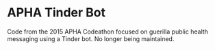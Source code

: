 # APHA Tinder Bot
Code from the 2015 APHA Codeathon focused on guerilla public health messaging using a Tinder bot. No longer being maintained.
